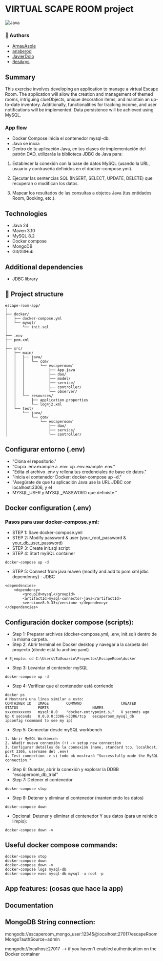 # VIRTUAL SCAPE ROOM project
![Java](https://img.shields.io/badge/Java-ED8B00?style=for-the-badge&logo=openjdk&logoColor=white)

### 👾 Authors
* [ArnauAsole](https://github.com/ArnauAsole)
* [anaberod](https://github.com/anaberod)
* [JavierDolo](https://github.com/JavierDolo)
* [Resikrys](https://github.com/Resikrys)

## Summary

This exercise involves developing an application to manage a virtual Escape
Room. The application will allow the creation and management of themed rooms,
intriguing clueObjects, unique decoration items, and maintain an up-to-date inventory.
Additionally, functionalities for tracking income, and user notifications will
be implemented. Data persistence will be achieved using MySQL.

### App flow
- Docker Compose inicia el contenedor mysql-db.
- Java se inicia
- Dentro de tu aplicación Java, en tus clases de implementación del patrón DAO,
  utilizarás la biblioteca JDBC de Java para:
1. Establecer la conexión con la base de datos MySQL (usando la URL, usuario y
   contraseña definidos en el docker-compose.yml).

2. Ejecutar las sentencias SQL (INSERT, SELECT, UPDATE, DELETE) que recuperan
   o modifican los datos.

3. Mapear los resultados de las consultas a objetos Java (tus entidades Room,
   Booking, etc.).

## Technologies

* Java 24
* Maven 3.10
* MySQL 8.2
* Docker compose
* MongoDB
* Git/GitHub

## Additional dependencies
* JDBC library

## 📁 Project structure
```text
escape-room-app/
│
├── docker/
│   ├── docker-compose.yml
│   └── mysql/
│       └── init.sql
│
├── .env
├── pom.xml
│
├── src/
│   ├── main/
│   │   ├── java/
│   │   │   └── com/
│   │   │       └── escaperoom/
│   │   │           ├── App.java
│   │   │           ├── dao/
│   │   │           ├── model/
│   │   │           ├── service/
│   │   │           ├── controller/
│   │   │           └── observer/
│   │   └── resources/
│   │       ├── application.properties
│   │       └── log4j2.xml
│   └── test/
│       └── java/
│           └── com/
│               └── escaperoom/
│                   ├── dao/
│                   ├── service/
│                   └── controller/
```
## Configurar entorno (.env)
- "Clona el repositorio."
- "Copia .env.example a .env: cp .env.example .env."
- "Edita el archivo .env y rellena tus credenciales de base de datos."
- "Inicia el contenedor Docker: docker-compose up -d."
- "Asegúrate de que tu aplicación Java use la URL JDBC con localhost:3306, y el
- MYSQL_USER y MYSQL_PASSWORD que definiste."

## Docker configuration (.env)
### Pasos para usar docker-compose.yml:
- STEP 1: Save docker-compose.yml
- STEP 2: Modify password & user (your_root_password & your_db_user_password)
- STEP 3: Create init.sql script
- STEP 4: Start mySQL container
```
docker-compose up -d
```
- STEP 5: Connect from java maven (modify and add to pom.xml jdbc dependency) - JDBC
```
<dependencies>
    <dependency>
        <groupId>mysql</groupId>
        <artifactId>mysql-connector-java</artifactId>
        <version>8.0.33</version> </dependency>
</dependencies>
```

## Configuración docker compose (scripts):
- Step 1: Preparar archivos (docker-compose.yml, .env, init.sql) dentro de la misma carpeta.
- Step 2: Abrir terminal en Docker desktop y navegar a la carpeta del proyecto (dónde está tu archivo yaml)
```
# Ejemplo: cd C:\Users\TuUsuario\Proyectos\EscapeRoom\docker
```
- Step 3: Levantar el contendor mySQL
```
docker-compose up -d
```
- Step 4: Verificar que el contenedor está corriendo
```
docker ps
# Mostrará una línea similar a esto:
CONTAINER ID   IMAGE        COMMAND                  CREATED         STATUS         PORTS                    NAMES
xxxxxxxxxxxx   mysql:8.0    "docker-entrypoint.s…"   X seconds ago   Up X seconds   0.0.0.0:3306->3306/tcp   escaperoom_mysql_db
ipconfig (command to see my ip)
```
- Step 5: Connectar desde mySQL workbench
```
1. Abrir MySQL Workbecnh
2. Añadir nueva connexión (+) -> setup new connection
3. Configurar detalles de la connexión (name, standard tcp, localhost, port 3306, username del .env)
4. Test connection -> si todo ok mostrará "Successfully made the MySQL connection."
```
- Step 6: Guardar, abrir la conexión y explorar la DDBB "escaperoom_db_trial"
- Step 7: Detener el contenedor
```
docker-compose stop
```
- Step 8: Detener y eliminar el contenedor (manteniendo los datos)
```
docker-compose down
```
- Opcional: Detener y eliminar el contenedor Y sus datos (para un reinicio limpio):
```
docker-compose down -v
```

## Useful docker compose commands:
```
docker-compose stop
docker-compose down
docker-compose down -v
docker-compose logs mysql-db
docker-compose exec mysql-db mysql -u root -p
```

## App features: (cosas que hace la app)

## Documentation

## MongoDB String connection:
mongodb://escaperoom_mongo_user:12345@localhost:27017/escapeRoomMongo?authSource=admin

mongodb://localhost:27017 --> if you haven't enabled authentication on the Docker container
